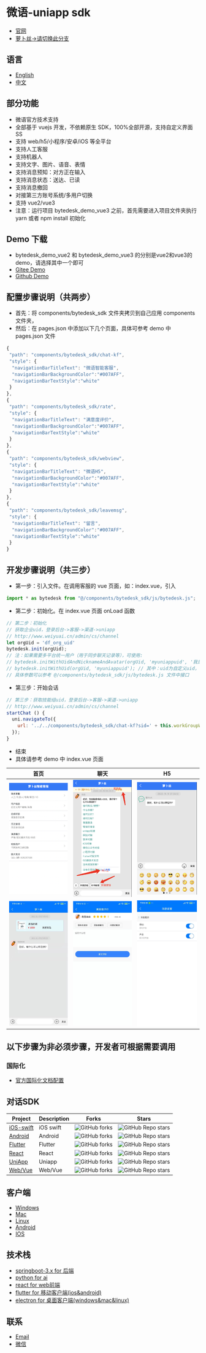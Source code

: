 # 微语-uniapp sdk

- [官网](https://www.weiyuai.cn/)
- [萝卜丝->请切换此分支](https://gitee.com/270580156/bytedesk-uniapp/tree/luobosi/)

## 语言

- [English](./README.md)
- [中文](./README.zh.md)

## 部分功能

- 微语官方技术支持
- 全部基于 vuejs 开发，不依赖原生 SDK，100%全部开源，支持自定义界面SS
- 支持 web/h5/小程序/安卓/iOS 等全平台
- 支持人工客服
- 支持机器人
- 支持文字、图片、语音、表情
- 支持消息预知：对方正在输入
- 支持消息状态：送达、已读
- 支持消息撤回
- 对接第三方账号系统/多用户切换
- 支持 vue2/vue3
- 注意：运行项目 bytedesk_demo_vue3 之前，首先需要进入项目文件夹执行 yarn 或者 npm install 初始化
<!-- - 支持发送商品信息 -->
<!-- - 未读消息数查询接口 -->
<!-- - 支持视频客服 -->

## Demo 下载

- bytedesk_demo_vue2 和 bytedesk_demo_vue3 的分别是vue2和vue3的demo，请选择其中一个即可
- [Gitee Demo](https://gitee.com/270580156/bytedesk-uniapp)
- [Github Demo](https://github.com/Bytedesk/bytedesk-uniapp)

## 配置步骤说明（共两步）

- 首先：将 components/bytedesk_sdk 文件夹拷贝到自己应用 components 文件夹，
- 然后：在 pages.json 中添加以下几个页面，具体可参考 demo 中 pages.json 文件

```js
{
 "path": "components/bytedesk_sdk/chat-kf",
 "style": {
  "navigationBarTitleText": "微语智能客服",
  "navigationBarBackgroundColor":"#007AFF",
  "navigationBarTextStyle":"white"
 }
},
{
 "path": "components/bytedesk_sdk/rate",
 "style": {
  "navigationBarTitleText": "满意度评价",
  "navigationBarBackgroundColor":"#007AFF",
  "navigationBarTextStyle":"white"
 }
},
{
 "path": "components/bytedesk_sdk/webview",
 "style": {
  "navigationBarTitleText": "微语H5",
  "navigationBarBackgroundColor":"#007AFF",
  "navigationBarTextStyle":"white"
 }
},
{
 "path": "components/bytedesk_sdk/leavemsg",
 "style": {
  "navigationBarTitleText": "留言",
  "navigationBarBackgroundColor":"#007AFF",
  "navigationBarTextStyle":"white"
 }
}
```

## 开发步骤说明（共三步）

- 第一步：引入文件。在调用客服的 vue 页面，如：index.vue，引入

```js
import * as bytedesk from "@/components/bytedesk_sdk/js/bytedesk.js";
```

- 第二步：初始化。在 index.vue 页面 onLoad 函数

```js
// 第二步：初始化
// 获取企业uid，登录后台->客服->渠道->uniapp
// http://www.weiyuai.cn/admin/cs/channel
let orgUid = 'df_org_uid'
bytedesk.init(orgUid);
// 注：如果需要多平台统一用户（用于同步聊天记录等），可使用:
// bytedesk.initWithUidAndNicknameAndAvatar(orgUid, 'myuniappuid', '我是美女', 'https://bytedesk.oss-cn-shenzhen.aliyuncs.com/avatars/girl.png');
// bytedesk.initWithUid(orgUid, 'myuniappuid'); // 其中：uid为自定义uid，可与开发者所在用户系统对接，用于多用户切换
// 具体参数可以参考 @/components/bytedesk_sdk/js/bytedesk.js 文件中接口
```

- 第三步：开始会话

```js
// 第三步：获取技能组uid，登录后台->客服->渠道->uniapp
// http://www.weiyuai.cn/admin/cs/channel
startChat () {
  uni.navigateTo({
    url: '../../components/bytedesk_sdk/chat-kf?sid=' + this.workGroupWid + '&type=1'
  });
}
```

- 结束
- 具体请参考 demo 中 index.vue 页面

|                     首页                     |                     聊天                     |                       H5                       |
| :------------------------------------------: | :------------------------------------------: | :--------------------------------------------: |
| <img src="./images/index.jpg?raw=true" width="250"> | <img src="./images/robot.jpg?raw=true" width="250"> |   <img src="./images/h5.jpg?raw=true" width="250">    |
| <img src="./images/chat.jpg?raw=true" width="250">  | <img src="./images/rate.png?raw=true" width="250">  | <img src="./images/setting.jpg?raw=true" width="250"> |

## 以下步骤为非必须步骤，开发者可根据需要调用

<!-- ### 视频客服
- 权限配置
- 集成代码
```bash
登录管理后台：https://www.weiyuai.cn/admin，客服管理-》技能组-》获取视频客服代码
``` -->

<!-- ### 获取未读消息数目

用于访客端-查询访客所有未读消息数目

```bash
1. 首先引入 import * as httpApi from '@/components/bytedesk_sdk/js/httpapi.js' (后面说明将省略此步骤说明)
2. 调用接口：
httpApi.getUnreadCountVisitor(response => {
 // console.log('getUnreadCountVisitor: ', response.data)
 let unreadCount = response.data
 if (unreadCount > 0) {
  uni.showToast({ title: '未读消息数目：' + unreadCount, duration: 2000 });
 }
}, error => {
 console.log(error)
})
``` -->

<!-- ### [开启机器人](https://vip.docs.weiyuai.cn/article_202104291459561.html)

机器人会话仅针对技能组开启，指定会话不支持开启机器人

- 登录[管理后台](https://www.weiyuai.cn/admin)

- 首先添加分类，其次添加问答
- <img src="./images/images/robot1.png" width="250">

- 在技能组开启机器人。 找到 “客服管理”-》技能组-》点击相应技能组“编辑”按钮
- <img src="./images/images/robot2.png" width="250">

- 找到“默认机器人”和“离线机器人”，选择“是”
- <img src="./images/images/robot3.png" width="250">

- 开始测试使用机器人 -->

<!-- ### 对接电商商品信息

具体请参考 bytedesk_demo/pages/index/chat_type.vue 文件

- 参数说明：

```bash
goods 是否显示商品信息，如果要显示，设置为goods=1，设置为其他值，则不显示商品信息
goods_id 商品信息id，参数goods=1的情况有效
goods_title 商品信息标题，参数goods=1的情况有效
goods_content 商品信息详情，参数goods=1的情况有效
goods_price 商品信息价格，参数goods=1的情况有效
goods_url 商品信息网址，参数goods=1的情况有效
goods_imageUrl 商品图片，参数goods=1的情况有效
goods_categoryCode 可选，商品信息类别，参数goods=1的情况有效
``` -->

<!-- - 演示代码：

```bash
// url编码
let goodsUrl = encodeURI('https://item.m.jd.com/product/12172344.html')
// 增加商品信息参数
uni.navigateTo({
 url: '../../components/bytedesk_sdk/chat-kf?wid=' + this.workGroupWid
  + '&type=workGroup&aid=&title=微语'
  + '&goods=1'
  + '&goods_categoryCode=101'
  + '&goods_content=商品详情'
  + '&goods_id=123'
  + '&goods_imageUrl=https://bytedesk.oss-cn-shenzhen.aliyuncs.com/images/123.webp'
  + '&goods_price=1000'
  + '&goods_title=商品标题'
  + '&goods_url=' + goodsUrl
  + '&history=0'
  + '&lang=cn'
});
``` -->

<!-- ### 点击商品回调

- 可用于点击商品后，跳转自定义页面

```js
// 具体参考demo中chat_type.vue页面
onLoad(option) {
 // 监听点击商品回调
 uni.$on('commodity',function(content) {
  console.log('点击商品回调:', content);
 })
},
onUnload() {
 // 移除点击商品回调监听
 uni.$off('commodity');
}
``` -->

<!-- ### 自定义昵称、头像和备注

具体请参考 bytedesk_demo/pages/index/user_info.vue 文件

```js
// 首先引入 
import * as httpApi from '@/components/bytedesk_sdk/js/httpapi.js'
``` -->

<!-- - 查询当前用户信息：昵称、头像、备注

```js
getProfile () {
 // 查询当前用户信息：昵称、头像
 let app = this
 httpApi.getProfile(function(response) {
  console.log('getProfile success:', response)
  app.uid = response.data.uid
  app.nickname = response.data.nickname
  app.description = response.data.description
  app.avatar = response.data.avatar
 }, function(error) {
  console.log('getProfile error', error)
  uni.showToast({ title: error, duration: 2000 });
 })
}
``` -->

<!-- - 可自定义用户昵称-客服端可见

```js
setNickname () {
 // 可自定义用户昵称-客服端可见
 let mynickname = '自定义APP昵称uniapp'
 let app = this
 httpApi.updateNickname(mynickname, function(response) {
  console.log('updateNickname success:', response)
  app.nickname = mynickname
 }, function(error) {
  console.log('updateNickname error', error)
  uni.showToast({ title: error, duration: 2000 });
 })
}
``` -->

<!-- - 可自定义用户备注信息-客服端可见

```js
setDescription () {
 // 可自定义用户备注信息-客服端可见
 let mydescription = '自定义APP用户备注信息uniapp'
 let app = this
 httpApi.updateDescription(mydescription, function(response) {
  console.log('updateDescription success:', response)
  app.description = mydescription
 }, function(error) {
  console.log('updateDescription error', error)
  uni.showToast({ title: error, duration: 2000 });
 })
}
``` -->

<!-- - 可自定义用户头像 url-客服端可见

```js
setAvatar () {
 // 可自定义用户头像url-客服端可见
 let myavatarurl = 'https://chainsnow.oss-cn-shenzhen.aliyuncs.com/avatars/visitor_default_avatar.png'; // 头像网址url
 let app = this
 httpApi.updateAvatar(myavatarurl, function(response) {
  console.log('updateAvatar success:', response)
  app.avatar = myavatarurl
 }, function(error) {
  console.log('updateAvatar error', error)
  uni.showToast({ title: error, duration: 2000 });
 })
}
``` -->

<!-- - 将设置昵称、头像、描述接口合并为一个接口

```js
setProfile () {
 let mynickname = '自定义APP昵称uniapp'
 let myavatarurl = 'https://chainsnow.oss-cn-shenzhen.aliyuncs.com/avatars/visitor_default_avatar.png'; // 头像网址url
 let mydescription = '自定义APP用户备注信息uniapp'
 let app = this
 httpApi.updateProfile(mynickname, myavatarurl, mydescription, response => {
  console.log('updateProfile success:', response)
  app.nickname = mynickname
  app.avatar = myavatarurl
  app.description = mydescription
 }, error => {
  console.log('updateAvatar error', error)
  uni.showToast({ title: error, duration: 2000 });
 })
}
``` -->

<!-- ### 获取客服当前在线状态

具体请参考 bytedesk_demo/pages/index/online_status.vue 文件

- 获取技能组在线状态：当技能组中至少有一个客服在线时，显示在线, 其中：workGroupWid 为要查询技能组唯一 wid

```js
getWorkGroupStatus () {
 // 获取技能组在线状态：当技能组中至少有一个客服在线时，显示在线
 // 获取workGroupWid：客服管理->技能组-有一列 ‘唯一ID（wId）’, 默认设置工作组wid
 let app = this
 httpApi.getWorkGroupStatus(this.workGroupWid, function(response) {
  console.log('getWorkGroupStatus success:', response)
  // online代表在线，否则为离线
  app.workGroupOnlineStatus = response.data.status
 }, function(error) {
  console.log('getWorkGroupStatus error', error)
  uni.showToast({ title: error, duration: 2000 });
 })
}
``` -->

<!-- - 获取指定客服在线状态，其中：agentUid 为要查询客服唯一 uid

```js
getAgentStatus () {
 // 获取指定客服在线状态
 let app = this
 httpApi.getAgentStatus(this.agentUid, function(response) {
  console.log('getAgentStatus success:', response)
  // online代表在线，否则为离线
  app.agentOnlineStatus = response.data.status
 }, function(error) {
  console.log('getAgentStatus error', error)
  uni.showToast({ title: error, duration: 2000 });
 })
}
``` -->

<!-- ### 多用户切换

具体请参考 bytedesk_demo/pages/index/switch_user.vue 文件

- 引入文件

```js
// 引入js文件
import * as constants from '@/components/bytedesk_sdk/js/constants.js'
import * as bytedesk from '@/components/bytedesk_sdk/js/bytedesk.js'
import * as httpApi from '@/components/bytedesk_sdk/js/httpapi.js'
``` -->

<!-- - 执行登录之前请先判断是否有用户登录

```js
let isLogin = uni.getStorageSync(constants.isLogin);
if (isLogin) {
 uni.showToast({ title:'请先退出登录', icon:'none', duration: 2000 })
 return
}
``` -->

<!-- - 如果已经存在用户登录，则先执行退出登录 logout

```js
userLogout() {
 uni.showLoading({ title: '退出登录中', icon:'none', duration: 2000 });
 // 退出登录
 httpApi.logout(response => {
  uni.hideLoading();
  uni.showToast({ title:'退出登录成功', icon:'none', duration: 2000 })
 }, error => {
  uni.hideLoading();
  uni.showToast({ title:'退出登录失败', icon:'none', duration: 2000 })
 })
}
``` -->

<!-- - 调用登录接口登录

```js
initWithUsernameAndNicknameAndAvatar(username, nickname, avatar, subDomain, appKey) {
 bytedesk.initWithUsernameAndNicknameAndAvatar(username, nickname, avatar, subDomain, appKey)
 uni.showToast({ title:'登录成功', icon:'none', duration: 2000 })
}
``` -->

### 国际化

- [官方国际化文档配置](https://uniapp.dcloud.net.cn/collocation/i18n)

<!-- ## 微信小程序(百度等小程序，同理参考)

- 配置服务器域名：
- request 合法域名添加：<https://uniapp.weiyuai.cn>;
- socket 合法域名添加：wss://uniapp.weiyuai.cn;
- uploadFile 合法域名：<https://upload.weiyuai.cn>;
- downloadFile 合法域名：<https://upload.weiyuai.cn>; -->

<!-- ## 消息推送

客服消息会额外推送到此地址，开发者可据此实现消息存储和 App 离线推送等。
以 http 或 https 开头，GET 方式调用，参数名: json。注意: url 中不能含有‘?’等字符。
例如：您填写的 url 为：<https://www.example.com/abc>,
系统会自动在 url 末尾添加字符串 ‘?json=’，组成 url：<https://www.example.com/abc?json=消息内容。>
在您服务器，只需要解析 json 参数内容即可

- 技能组：登录管理后台-》客服管理-》技能组-》编辑，滚动到最下方，填写 webhook URL 网址，客服消息会额外推送到此地址
- 指定客服：登录管理后台-》客服管理-》客服账号-》编辑，滚动到最下方，填写 webhook URL 网址，客服消息会额外推送到此地址
- 客服和访客发送的消息均会推送："extra": "{\"agent\":true}" // 其中：true 为客服发送消息，false 为访客发送消息
- 推送消息体 json 格式及说明如下：

```js
{
    "mid": "658835ef-69af-e231-eb3c-4e6685ffc4d3",
    "timestamp": "2021-05-11 17:19:34",
    "client": "web",
    "version": "1",
    "type": "text",
    "user": {
        "uid": "201808221551193",
  "username": "username",
        "nickname": "客服001",
        "avatar": "https://chainsnow.oss-cn-shenzhen.aliyuncs.com/avatars/admin_default_avatar.png",
        "extra": "{\"agent\":true}" // 说明：true 为客服发送消息，false 为访客发送消息
    },
    "text": {
        "content": "2"
    },
    "thread": {
        "tid": "202105111719261_20210507193724225efbd47566648d1bb1608b4d1f1a3f2", // 格式说明：时间戳_访客uid
        "type": "workgroup",
        "nickname": "局域网7241[172.16.0.75]",
        "avatar": "https://chainsnow.oss-cn-shenzhen.aliyuncs.com/avatars/chrome_default_avatar.png",
        "content": "2",
        "timestamp": "2021-05-11 17:19:34",
        "topic": "201809061716221/20210507193724225efbd47566648d1bb1608b4d1f1a3f2" // 格式说明：技能组wid/访客uid
    }
}
``` -->

<!-- ## 技术支持 -->

<!-- - QQ-3 群: 825257535 -->
<!-- - 公众号： -->
<!-- - <img src="https://github.com/Bytedesk/bytedesk-flutter/blob/master/luobosi_mp.png?raw=true" width="250"> -->
<!-- - 感谢[聊天机器人](https://ext.dcloud.net.cn/plugin?id=1326),[聊天模板](https://ext.dcloud.net.cn/plugin?id=324) -->

## 对话SDK

| Project     | Description           | Forks          | Stars             |
|-------------|-----------------------|----------------|-------------------|
| [iOS-swift](https://github.com/bytedesk/bytedesk-swift) | iOS swift  | ![GitHub forks](https://img.shields.io/github/forks/bytedesk/bytedesk-swift) | ![GitHub Repo stars](https://img.shields.io/github/stars/Bytedesk/bytedesk-swift)                 |
| [Android](https://github.com/bytedesk/bytedesk-android) | Android | ![GitHub forks](https://img.shields.io/github/forks/bytedesk/bytedesk-android) | ![GitHub Repo stars](https://img.shields.io/github/stars/bytedesk/bytedesk-android)  |
| [Flutter](https://github.com/bytedesk/bytedesk-flutter) | Flutter | ![GitHub forks](https://img.shields.io/github/forks/bytedesk/bytedesk-flutter)| ![GitHub Repo stars](https://img.shields.io/github/stars/bytedesk/bytedesk-flutter) |
| [React](https://github.com/bytedesk/bytedesk-react) | React | ![GitHub forks](https://img.shields.io/github/forks/bytedesk/bytedesk-react) | ![GitHub Repo stars](https://img.shields.io/github/stars/bytedesk/bytedesk-react) |
| [UniApp](https://github.com/bytedesk/bytedesk-uniapp) | Uniapp | ![GitHub forks](https://img.shields.io/github/forks/bytedesk/bytedesk-uniapp) | ![GitHub Repo stars](https://img.shields.io/github/stars/bytedesk/bytedesk-uniapp) |
| [Web/Vue](https://github.com/bytedesk/bytedesk-web) | Web/Vue | ![GitHub forks](https://img.shields.io/github/forks/bytedesk/bytedesk-web) | ![GitHub Repo stars](https://img.shields.io/github/stars/bytedesk/bytedesk-web) |

## 客户端

- [Windows](https://www.weiyuai.cn/download.html)
- [Mac](https://www.weiyuai.cn/download.html)
- [Linux](https://www.weiyuai.cn/download.html)
- [Android](https://www.weiyuai.cn/download.html)
- [IOS](https://www.weiyuai.cn/download.html)

## 技术栈

<!-- - [sofaboot](https://github.com/sofastack/sofa-boot/blob/master/README_ZH.md) for im server 基于金融级云原生架构-->
- [springboot-3.x for 后端](https://github.com/Bytedesk/bytedesk)
- [python for ai](https://github.com/Bytedesk/bytedesk-ai)
- [react for web前端](https://github.com/Bytedesk/bytedesk-react)
- [flutter for 移动客户端(ios&android)](https://github.com/Bytedesk/bytedesk-mobile)
- [electron for 桌面客户端(windows&mac&linux)](https://github.com/Bytedesk/bytedesk-desktop)

## 联系

- [Email](mailto:270580156@qq.com)
- [微信](./images/wechat.png)
